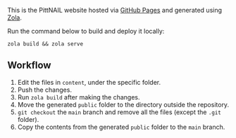 This is the PittNAIL website hosted via [GitHub Pages](https://pages.github.com/) and generated
using [Zola](https://www.getzola.org/).

Run the command below to build and deploy it locally:

```console
zola build && zola serve
```

## Workflow

1. Edit the files in `content`, under the specific folder.
2. Push the changes.
3. Run `zola build` after making the changes.
4. Move the generated `public` folder to the directory outside the repository.
5. `git checkout` the `main` branch and remove all the files (except the `.git` folder).
6. Copy the contents from the generated `public` folder to the `main` branch.

